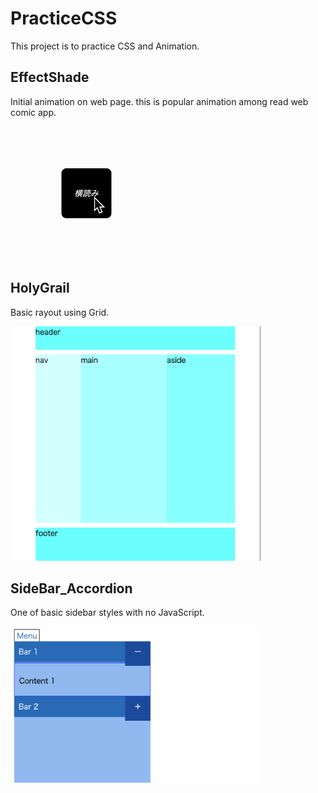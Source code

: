 # PracticeCSS

This project is to practice CSS and Animation.

## EffectShade

Initial animation on web page.
this is popular animation among read web comic app.

![EffectShade](https://github.com/otyazukeGit/PracticeCSS/blob/master/EffectShade/onLoad_like_MangaApp.gif)

## HolyGrail

Basic rayout using Grid.

<img src="https://github.com/otyazukeGit/PracticeCSS/blob/master/HolyGrail/holy_grail.png" width="400" height="375">

## SideBar_Accordion

One of basic sidebar styles with no JavaScript.

<img src="https://github.com/otyazukeGit/PracticeCSS/blob/master/SideBar_Accordion/sidebar_accordion.png" width="400" height="250">
